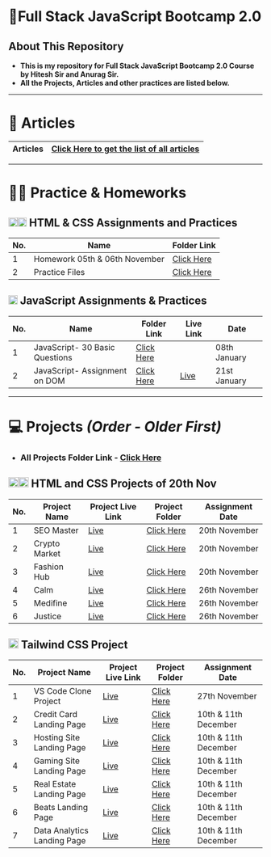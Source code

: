 # 📕Full Stack JavaScript Bootcamp 2.0

## About This Repository
- **This is my repository for Full Stack JavaScript Bootcamp 2.0 Course by Hitesh Sir and Anurag Sir.**
- **All the Projects, Articles and other practices are listed below.**

<hr>

# 📝 Articles
| **Articles** 	| [Click Here to get the list of all articles](./Articles%20and%20Homeworks/Articles/README.md)|
|----------	|--------------------------------------------------------------------------	|

<hr>

# 👨‍💻 Practice & Homeworks

## <img height="18px" src="https://www.w3.org/html/logo/badge/html5-badge-h-solo.png"><img height="18px" src="https://user-images.githubusercontent.com/110087385/210600757-c5cd4168-1913-4cb9-8c09-1d43f9a7565b.png"> HTML & CSS Assignments and Practices

| No. 	| **Name**                    	| **Folder Link**                                   	                        |
|-------|-----------------------------	|-------------------------------------------------------------------------------|
| 1   	| Homework 05th & 06th November | [Click Here](./Articles%20and%20Homeworks/Homeworks/01-%20HTML%20and%20CSS/) 	|
| 2   	| Practice Files              	| [Click Here](./Code%20Practice/)  	                                        |

## <img height="18px" src="https://user-images.githubusercontent.com/110087385/214230548-73bce776-1fc4-4373-bca2-29b1213e0062.jpg"> JavaScript Assignments & Practices

| No. 	| **Name**                       | **Folder Link**                                                                       | **Live Link**                             	     | **Date**     |
|-------|--------------------------------|---------------------------------------------------------------------------------------|---------------------------------------------------|--------------|
| 1   	| JavaScript- 30 Basic Questions | [Click Here](./Projects%20and%20Assignments/03-%20JavaScript/01-%20Assigment/) 	     |                                                   | 08th January |
| 2   	| JavaScript- Assignment on DOM  | [Click Here](./Projects%20and%20Assignments/03-%20JavaScript/02-%20DOM%20Assigment/)  | [Live](https://fsjs2-javascript-dom.netlify.app/) | 21st January |

<hr>

# 💻 Projects *(Order - Older First)*
- ### All Projects Folder Link - [Click Here](./Projects%20and%20Assignments/)


## <img height="20px" src="https://www.w3.org/html/logo/badge/html5-badge-h-solo.png"><img height="20px" src="https://user-images.githubusercontent.com/110087385/210600757-c5cd4168-1913-4cb9-8c09-1d43f9a7565b.png"> HTML and CSS Projects of 20th Nov

| No. 	| **Project Name** 	| **Project Live Link**                                 | **Project Folder**                                                                  	                                                              | **Assignment Date** |
|-------|-------------------|-------------------------------------------------------|-----------------------------------------------------------------------------------------------------------------------------------------------------|---------------------|
| 1   	| SEO Master       	| [Live](https://fsjs2-css-project-01.netlify.app)  	| [Click Here](./Projects%20and%20Assignments/01-%20HTML%20and%20CSS/Projects/Project%2001-%20We%20Help%20You%20Crush%20Your%20Competition/) 	      | 20th November       |
| 2   	| Crypto Market    	| [Live](https://fsjs2-css-project-02.netlify.app)  	| [Click Here](./Projects%20and%20Assignments/01-%20HTML%20and%20CSS/Projects/Project%2002-%20Lets%20Build%20a%20Better%20Tomorrow%2C%20Together/) 	  | 20th November       |
| 3   	| Fashion Hub      	| [Live](https://fsjs2-css-project-03.netlify.app)  	| [Click Here](./Projects%20and%20Assignments/01-%20HTML%20and%20CSS/Projects/Project%2003-%20What's%20Trend%20in%202025/)                      	  | 20th November       |
| 4  	| Calm             	| [Live](https://fsjs2-css-project-04.netlify.app)  	| [Click Here](./Projects%20and%20Assignments/01-%20HTML%20and%20CSS/Projects/Project%2004-%20Be%20Focus%20and%20Productive/)                   	  | 26th November       |
| 5  	| Medifine         	| [Live](https://fsjs2-css-project-05.netlify.app)  	| [Click Here](./Projects%20and%20Assignments/01-%20HTML%20and%20CSS/Projects/Project%2005-%20Complete%20Health%20Care%20Solutions%20for%20Everyone/) | 26th November       |
| 6  	| Justice          	| [Live](https://fsjs2-css-project-06.netlify.app)  	| [Click Here](./Projects%20and%20Assignments/01-%20HTML%20and%20CSS/Projects/Project%2006-%20Your%20Justice%20is%20our%20Top%20Priority/) 	          | 26th November       |


## <img height="20px" src="https://user-images.githubusercontent.com/110087385/210603643-e581d4a4-9ecc-41a3-bf6a-e05bc6123496.png"> Tailwind CSS Project

| No. 	| **Project Name**              | **Project Live Link**                                     | **Project Folder**                                                                                                                    | **Assignment Date**  |
|-------|-------------------------------|-----------------------------------------------------------|---------------------------------------------------------------------------------------------------------------------------------------|----------------------|
| 1   	| VS Code Clone Project 	    | [Live](https://fsjs2-tailwind-project-01.netlify.app)  	| [Click Here](./Projects%20and%20Assignments/02-%20TailWind%20CSS/Project%2001-%20VS%20Code%20Clone%20using%20Tailwind/) 	            | 27th November        |
| 2   	| Credit Card Landing Page    	| [Live](https://fsjs2-tailwind-project-02.netlify.app) 	| [Click Here](./Projects%20and%20Assignments/02-%20TailWind%20CSS/Project%2002-%20Credit%20Card%20Landing%20Page%20using%20Tailwind/)  | 10th & 11th December |
| 3   	| Hosting Site Landing Page   	| [Live](https://fsjs2-tailwind-project-03.netlify.app)     | [Click Here](./Projects%20and%20Assignments/02-%20TailWind%20CSS/Project%2003-%20Hosting%20Site%20using%20Tailwind/) 	                | 10th & 11th December |
| 4   	| Gaming Site Landing Page    	| [Live](https://fsjs2-tailwind-project-04.netlify.app)   	| [Click Here](./Projects%20and%20Assignments/02-%20TailWind%20CSS/Project%2004-%20Gaming%20Landing%20Page/)  	                        | 10th & 11th December |
| 5   	| Real Estate Landing Page    	| [Live](https://fsjs2-tailwind-project-05.netlify.app)     | [Click Here](./Projects%20and%20Assignments/02-%20TailWind%20CSS/Project%2005-%20Real%20Estate%20Landing%20Page/)                     | 10th & 11th December |
| 6   	| Beats Landing Page          	| [Live](https://fsjs2-tailwind-project-06.netlify.app)     | [Click Here](./Projects%20and%20Assignments/02-%20TailWind%20CSS/Project%2006-%20Beats%20Landing%20Page/)                             | 10th & 11th December |
| 7   	| Data Analytics Landing Page   | [Live](https://fsjs2-tailwind-project-07.netlify.app)     | [Click Here](./Projects%20and%20Assignments/02-%20TailWind%20CSS/Project%2007-%20Data%20Analytics%20Landing%20Page/)                  | 10th & 11th December |
                 

